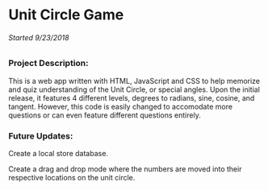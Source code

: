 # Unit Circle Game
###### Started 9/23/2018

  
### Project Description:
This is a web app written with HTML, JavaScript and CSS to help memorize and quiz understanding of the Unit Circle, or special angles. Upon the initial release, it features 4 different levels, degrees to radians, sine, cosine, and tangent. However, this code is easily changed to accomodate more questions or can even feature different questions entirely.

### Future Updates:
Create a local store database.

Create a drag and drop mode where the numbers are moved into their respective locations on the unit circle.

